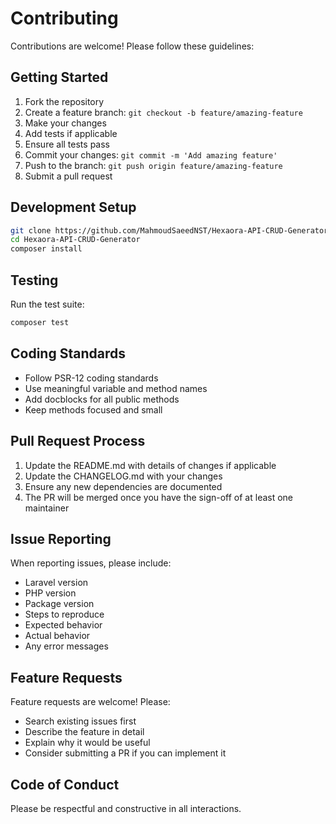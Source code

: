 # Contributing

Contributions are welcome! Please follow these guidelines:

## Getting Started

1. Fork the repository
2. Create a feature branch: `git checkout -b feature/amazing-feature`
3. Make your changes
4. Add tests if applicable
5. Ensure all tests pass
6. Commit your changes: `git commit -m 'Add amazing feature'`
7. Push to the branch: `git push origin feature/amazing-feature`
8. Submit a pull request

## Development Setup

```bash
git clone https://github.com/MahmoudSaeedNST/Hexaora-API-CRUD-Generator.git
cd Hexaora-API-CRUD-Generator
composer install
```

## Testing

Run the test suite:

```bash
composer test
```

## Coding Standards

- Follow PSR-12 coding standards
- Use meaningful variable and method names
- Add docblocks for all public methods
- Keep methods focused and small

## Pull Request Process

1. Update the README.md with details of changes if applicable
2. Update the CHANGELOG.md with your changes
3. Ensure any new dependencies are documented
4. The PR will be merged once you have the sign-off of at least one maintainer

## Issue Reporting

When reporting issues, please include:

- Laravel version
- PHP version
- Package version
- Steps to reproduce
- Expected behavior
- Actual behavior
- Any error messages

## Feature Requests

Feature requests are welcome! Please:

- Search existing issues first
- Describe the feature in detail
- Explain why it would be useful
- Consider submitting a PR if you can implement it

## Code of Conduct

Please be respectful and constructive in all interactions.